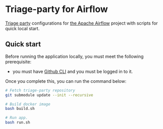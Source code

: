 # Triage-party for Airflow


[Triage party](https://github.com/google/triage-party) configurations for [the Apache Airflow](https://github.com/apache/airflow) project with scripts for quick local start.

## Quick start

Before running the application locally, you must meet the following prerequisite:

- you must have [Github CLI](https://github.com/cli/cli) and you must be logged in to it.

Once you complete this, you can run the command below:

```bash
# Fetch triage-party repository
git submodule update --init --recursive

# Build docker image
bash build.sh

# Run app.
bash run.sh
```
